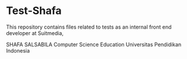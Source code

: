 # Test-Shafa
This repository contains files related to tests as an internal front end developer at Suitmedia, 

SHAFA SALSABILA
Computer Science Education
Universitas Pendidikan Indonesia
